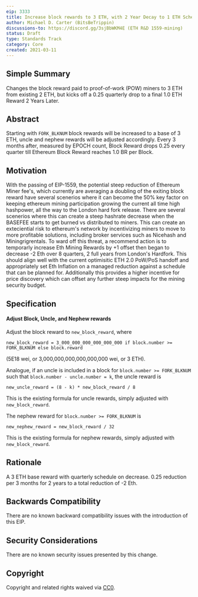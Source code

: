 ```yaml
---
eip: 3333
title: Increase block rewards to 3 ETH, with 2 Year Decay to 1 ETH Scheduled
author: Michael D. Carter (BitsBeTrippin)
discussions-to: https://discord.gg/3sjBbWKM4E (ETH R&D 1559-mining)
status: Draft
type: Standards Track
category: Core
created: 2021-03-11
---
```


## Simple Summary
Changes the block reward paid to proof-of-work (POW) miners to 3 ETH from existing 2 ETH, but kicks off a 0.25 quarterly drop to a final 1.0 ETH Reward 2 Years Later.

## Abstract
Starting with `FORK_BLKNUM` block rewards will be increased to a base of 3 ETH, uncle and nephew rewards will be adjusted accordingly. Every 3 months after, measured by EPOCH count, Block Reward drops 0.25 every quarter till Ethereum Block Reward reaches 1.0 BR per Block.

## Motivation
With the passing of EIP-1559, the potential steep reduction of Ethereum Miner fee's, which currently are averaging a doubling of the exiting block reward have several scenerios where it can become the 50% key factor on keeping ethereum mining participation growing the current all time high hashpower, all the way to the London hard fork release. There are several scenerios where this can create a steep hashrate decrease when the BASEFEE starts to get burned vs distributed to miners. This can create an exteciential risk to ethereum's network by incentivizing miners to move to more profitable solutions, including broker services such as Nicehash and Miningrigrentals. To ward off this threat, a recommend action is to temporarly increase Eth Mining Rewards by +1 offset then began to decrease -2 Eth over 8 quarters, 2 full years from London's Hardfork. This should align well with the current optimisitic ETH 2.0 PoW/PoS handoff and appropriately set Eth Inflation on a managed reduction against a schedule that can be planned for. Additionally this provides a higher incentive for price discovery which can offset any further steep impacts for the mining security budget. 

## Specification
#### Adjust Block, Uncle, and Nephew rewards
Adjust the block reward to `new_block_reward`, where

    new_block_reward = 3_000_000_000_000_000_000 if block.number >= FORK_BLKNUM else block.reward

(5E18 wei, or 3,000,000,000,000,000,000 wei, or 3 ETH).

Analogue, if an uncle is included in a block for `block.number >= FORK_BLKNUM` such that `block.number - uncle.number = k`, the uncle reward is

    new_uncle_reward = (8 - k) * new_block_reward / 8

This is the existing formula for uncle rewards, simply adjusted with `new_block_reward`.

The nephew reward for `block.number >= FORK_BLKNUM` is

    new_nephew_reward = new_block_reward / 32

This is the existing formula for nephew rewards, simply adjusted with `new_block_reward`.

## Rationale
A 3 ETH base reward with quarterly schedule on decrease. 0.25 reduction per 3 months for 2 years to a total reduction of -2 Eth.

## Backwards Compatibility
There are no known backward compatibility issues with the introduction of this EIP.

## Security Considerations
There are no known security issues presented by this change.

## Copyright
Copyright and related rights waived via [CC0](https://creativecommons.org/publicdomain/zero/1.0/).
